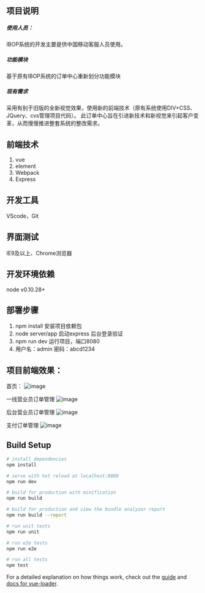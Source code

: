 ## 项目说明
##### 使用人员：
IBOP系统的开发主要是供中国移动客服人员使用。
##### 功能模块
基于原有IBOP系统的订单中心重新划分功能模块
##### 现有需求 
采用有别于旧版的全新视觉效果，使用新的前端技术（原有系统使用DIV+CSS、JQuery、cvs管理项目代码）。
此订单中心旨在引进新技术和新视觉来引起客户变革，从而慢慢推进整套系统的整改需求。

## 前端技术
1. vue
2. element
3. Webpack
4. Express

## 开发工具
VScode，Git

## 界面测试
IE9及以上、Chrome浏览器

## 开发环境依赖
node v0.10.28+

## 部署步骤
1.  npm install 安装项目依赖包
2.  node server/app 启动express 后台登录验证
3.   npm run dev 运行项目，端口8080
4.  用户名：admin 密码：abcd1234 

## 项目前端效果：

首页：
![image](https://github.com/gina00/OrderCenter/tree/master/static/img/170535.jpg)

一线营业员订单管理
![image](https://github.com/gina00/OrderCenter/tree/master/static/img/170608.jpg)

后台营业员订单管理
![image](https://github.com/gina00/OrderCenter/tree/master/static/img/2180631.jpg)

支付订单管理
![image](https://github.com/gina00/OrderCenter/tree/master/static/img/170649.jpg)



## Build Setup

``` bash
# install dependencies
npm install

# serve with hot reload at localhost:8080
npm run dev

# build for production with minification
npm run build

# build for production and view the bundle analyzer report
npm run build --report

# run unit tests
npm run unit

# run e2e tests
npm run e2e

# run all tests
npm test
```

For a detailed explanation on how things work, check out the [guide](http://vuejs-templates.github.io/webpack/) and [docs for vue-loader](http://vuejs.github.io/vue-loader).
